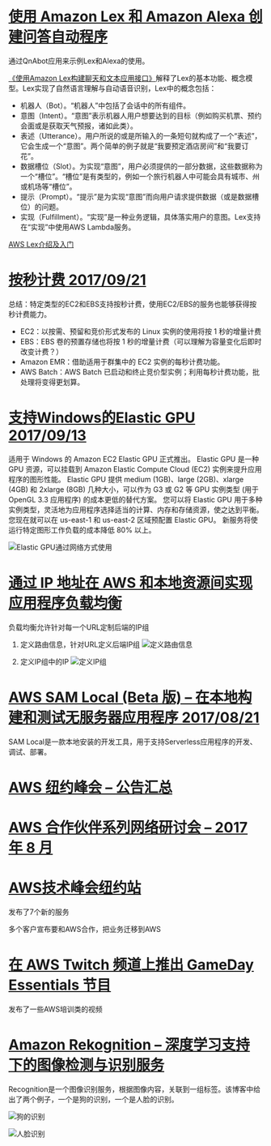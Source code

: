 # [使用 Amazon Lex 和 Amazon Alexa 创建问答自动程序](https://aws.amazon.com/cn/blogs/china/creating-a-question-and-answer-bot-with-amazon-lex-and-amazon-alexa/)

通过QnAbot应用来示例Lex和Alexa的使用。

[《使用Amazon Lex构建聊天和文本应用接口》](http://www.infoq.com/cn/news/2016/12/AWS-LEX-BOT)解释了Lex的基本功能、概念模型。Lex实现了自然语言理解与自动语音识别，Lex中的概念包括：

- 机器人（Bot）。“机器人”中包括了会话中的所有组件。
- 意图（Intent）。“意图”表示机器人用户想要达到的目标（例如购买机票、预约会面或是获取天气预报，诸如此类）。
- 表述（Utterance）。用户所说的或是所输入的一条短句就构成了一个“表述”，它会生成一个“意图”。两个简单的例子就是“我要预定酒店房间”和“我要订花”。
- 数据槽位（Slot）。为实现“意图”，用户必须提供的一部分数据，这些数据称为一个“槽位”。“槽位”是有类型的，例如一个旅行机器人中可能会具有城市、州或机场等“槽位”。
- 提示（Prompt）。“提示”是为实现“意图”而向用户请求提供数据（或是数据槽位）的问题。
- 实现（Fulfillment）。“实现”是一种业务逻辑，具体落实用户的意图。Lex支持在“实现”中使用AWS Lambda服务。

[AWS Lex介绍及入门](https://docs.aws.amazon.com/zh_cn/lex/latest/dg/what-is.html)

# [按秒计费 2017/09/21](https://aws.amazon.com/cn/blogs/china/new-per-second-billing-for-ec2-instances-and-ebs-volumes/)

总结：特定类型的EC2和EBS支持按秒计费，使用EC2/EBS的服务也能够获得按秒计费能力。

- EC2：以按需、预留和竞价形式发布的 Linux 实例的使用将按 1 秒的增量计费
- EBS：EBS 卷的预置存储也将按 1 秒的增量计费（可以理解为容量变化后即时改变计费？）
- Amazon EMR：借助适用于群集中的 EC2 实例的每秒计费功能。
- AWS Batch：AWS Batch 已启动和终止竞价型实例；利用每秒计费功能，批处理将变得更划算。

# [支持Windows的Elastic GPU 2017/09/13](https://aws.amazon.com/cn/blogs/china/new-ec2-elastic-gpus-for-windows/)

适用于 Windows 的 Amazon EC2 Elastic GPU 正式推出。
Elastic GPU 是一种 GPU 资源，可以挂载到 Amazon Elastic Compute Cloud (EC2) 实例来提升应用程序的图形性能。
Elastic GPU 提供 medium (1GB)、large (2GB)、xlarge (4GB) 和 2xlarge (8GB) 几种大小，可以作为 G3 或 G2 等 GPU 实例类型 (用于 OpenGL 3.3 应用程序) 的成本更低的替代方案。
您可以将 Elastic GPU 用于多种实例类型，灵活地为应用程序选择适当的计算、内存和存储资源，使之达到平衡。
您现在就可以在 us-east-1 和 us-east-2 区域预配置 Elastic GPU。
新服务将使运行特定图形工作负载的成本降低 80% 以上。

![Elastic GPU通过网络方式使用](img/elastic-gpu-diagram.png)

# [通过 IP 地址在 AWS 和本地资源间实现应用程序负载均衡](https://aws.amazon.com/cn/blogs/china/new-application-load-balancing-via-ip-address-to-aws-on-premises-resources/)

负载均衡允许针对每一个URL定制后端的IP组

1. 定义路由信息，针对URL定义后端IP组
![定义路由信息](img/alb_create_target_group_ip_1.png)

2. 定义IP组中的IP
![定义IP组](img/alb_add_ip_targets_2.png)

# [AWS SAM Local (Beta 版) – 在本地构建和测试无服务器应用程序 2017/08/21](https://aws.amazon.com/cn/blogs/china/new-aws-sam-local-beta-build-and-test-serverless-applications-locally/)

SAM Local是一款本地安装的开发工具，用于支持Serverless应用程序的开发、调试、部署。

# [AWS 纽约峰会 – 公告汇总](https://aws.amazon.com/cn/blogs/china/aws-new-york-summit-announcement-summary/)

# [AWS 合作伙伴系列网络研讨会 – 2017 年 8 月](https://aws.amazon.com/cn/blogs/china/aws-partner-series-webinar-august-2017/)

# [AWS技术峰会纽约站](https://aws.amazon.com/cn/blogs/china/aws-technology-summit-new-york-station/)

发布了7个新的服务

多个客户宣布要和AWS合作，把业务迁移到AWS

# [在 AWS Twitch 频道上推出 GameDay Essentials 节目](https://aws.amazon.com/cn/blogs/china/game-day-essentials-show-on-twitch/)

发布了一些AWS培训类的视频

# [Amazon Rekognition – 深度学习支持下的图像检测与识别服务](https://aws.amazon.com/cn/blogs/china/amazon-rekognition/)

Recognition是一个图像识别服务，根据图像内容，关联到一组标签。该博客中给出了两个例子，一个是狗的识别，一个是人脸的识别。

![狗的识别](img/aws-rekognition-1214-2.jpg)

![人脸识别](img/aws-rekognition-1214-3.jpg)
